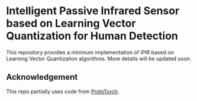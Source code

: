 # Intelligent Passive Infrared Sensor based on Learning Vector Quantization for Human Detection

This repository provides a minimum implementation of iPIR based on Learning Vector Quantization algorithms. More details will be updated soon.

## Acknowledgement
This repo partially uses code from [ProtoTorch](https://github.com/si-cim/prototorch/tree/master).
